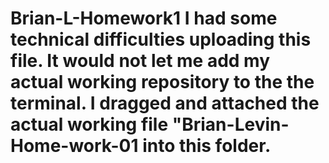 # Brian-L-Homework1 I had some technical difficulties uploading this file.  It would not let me add my actual working repository to the the terminal. I  dragged and attached the actual working file "Brian-Levin-Home-work-01 into this folder.
